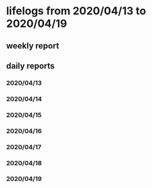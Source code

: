 # lifelogs from 2020/04/13 to 2020/04/19

## weekly report

## daily reports

### 2020/04/13

### 2020/04/14

### 2020/04/15

### 2020/04/16

### 2020/04/17

### 2020/04/18

### 2020/04/19

